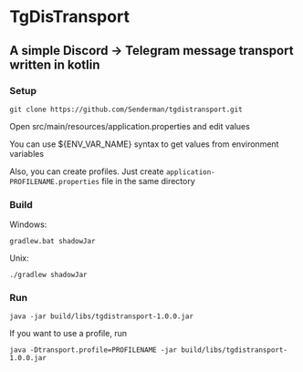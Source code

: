 # TgDisTransport
## A simple Discord -> Telegram message transport written in kotlin

### Setup

`git clone https://github.com/Senderman/tgdistransport.git`

Open src/main/resources/application.properties and edit values

You can use ${ENV_VAR_NAME} syntax to get values from environment variables

Also, you can create profiles. Just create `application-PROFILENAME.properties` file in the same directory

### Build

Windows:

`gradlew.bat shadowJar`

Unix:

`./gradlew shadowJar`

### Run
`java -jar build/libs/tgdistransport-1.0.0.jar`

If you want to use a profile, run

`java -Dtransport.profile=PROFILENAME -jar build/libs/tgdistransport-1.0.0.jar`